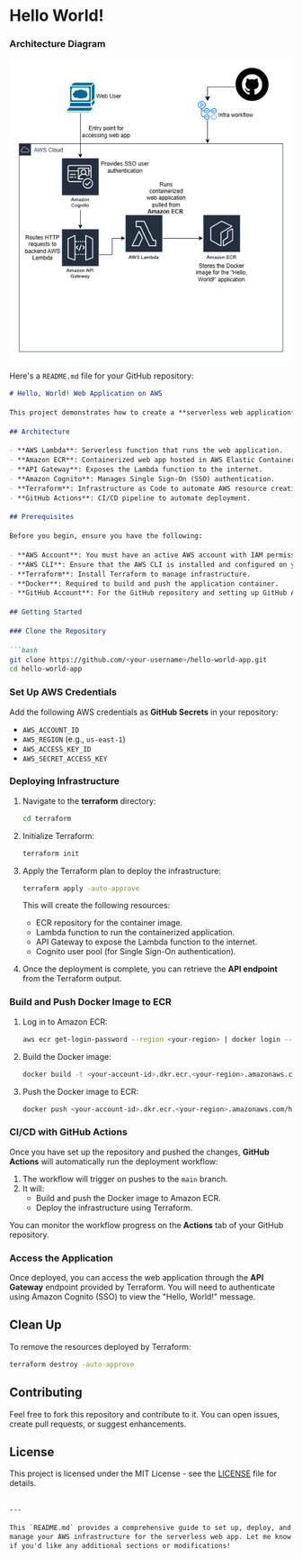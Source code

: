 # Hello World!

### Architecture Diagram
![Alt Text](./diagram.drawio.png)

Here's a `README.md` file for your GitHub repository:

```markdown
# Hello, World! Web Application on AWS

This project demonstrates how to create a **serverless web application** on AWS that displays "Hello, World!" using **AWS Lambda**, **ECR**, **API Gateway**, and **Cognito** for Single Sign-On (SSO) authentication. The deployment process is automated using **Terraform** and **GitHub Actions** for CI/CD.

## Architecture

- **AWS Lambda**: Serverless function that runs the web application.
- **Amazon ECR**: Containerized web app hosted in AWS Elastic Container Registry.
- **API Gateway**: Exposes the Lambda function to the internet.
- **Amazon Cognito**: Manages Single Sign-On (SSO) authentication.
- **Terraform**: Infrastructure as Code to automate AWS resource creation.
- **GitHub Actions**: CI/CD pipeline to automate deployment.

## Prerequisites

Before you begin, ensure you have the following:

- **AWS Account**: You must have an active AWS account with IAM permissions to create Lambda, API Gateway, ECR, and Cognito resources.
- **AWS CLI**: Ensure that the AWS CLI is installed and configured on your local machine.
- **Terraform**: Install Terraform to manage infrastructure.
- **Docker**: Required to build and push the application container.
- **GitHub Account**: For the GitHub repository and setting up GitHub Actions CI/CD pipeline.

## Getting Started

### Clone the Repository

```bash
git clone https://github.com/<your-username>/hello-world-app.git
cd hello-world-app
```

### Set Up AWS Credentials

Add the following AWS credentials as **GitHub Secrets** in your repository:

- `AWS_ACCOUNT_ID`
- `AWS_REGION` (e.g., `us-east-1`)
- `AWS_ACCESS_KEY_ID`
- `AWS_SECRET_ACCESS_KEY`

### Deploying Infrastructure

1. Navigate to the **terraform** directory:

   ```bash
   cd terraform
   ```

2. Initialize Terraform:

   ```bash
   terraform init
   ```

3. Apply the Terraform plan to deploy the infrastructure:

   ```bash
   terraform apply -auto-approve
   ```

   This will create the following resources:
   - ECR repository for the container image.
   - Lambda function to run the containerized application.
   - API Gateway to expose the Lambda function to the internet.
   - Cognito user pool (for Single Sign-On authentication).

4. Once the deployment is complete, you can retrieve the **API endpoint** from the Terraform output.

### Build and Push Docker Image to ECR

1. Log in to Amazon ECR:

   ```bash
   aws ecr get-login-password --region <your-region> | docker login --username AWS --password-stdin <your-account-id>.dkr.ecr.<your-region>.amazonaws.com
   ```

2. Build the Docker image:

   ```bash
   docker build -t <your-account-id>.dkr.ecr.<your-region>.amazonaws.com/hello-world-app .
   ```

3. Push the Docker image to ECR:

   ```bash
   docker push <your-account-id>.dkr.ecr.<your-region>.amazonaws.com/hello-world-app
   ```

### CI/CD with GitHub Actions

Once you have set up the repository and pushed the changes, **GitHub Actions** will automatically run the deployment workflow:

1. The workflow will trigger on pushes to the `main` branch.
2. It will:
   - Build and push the Docker image to Amazon ECR.
   - Deploy the infrastructure using Terraform.

You can monitor the workflow progress on the **Actions** tab of your GitHub repository.

### Access the Application

Once deployed, you can access the web application through the **API Gateway** endpoint provided by Terraform. You will need to authenticate using Amazon Cognito (SSO) to view the "Hello, World!" message.

## Clean Up

To remove the resources deployed by Terraform:

```bash
terraform destroy -auto-approve
```

## Contributing

Feel free to fork this repository and contribute to it. You can open issues, create pull requests, or suggest enhancements.

## License

This project is licensed under the MIT License - see the [LICENSE](LICENSE) file for details.
```

---

This `README.md` provides a comprehensive guide to set up, deploy, and manage your AWS infrastructure for the serverless web app. Let me know if you'd like any additional sections or modifications!
